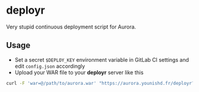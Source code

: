 # deployr

Very stupid continuous deployment script for Aurora.

## Usage

- Set a secret `$DEPLOY_KEY` environment variable in GitLab CI settings and edit `config.json` accordingly
- Upload your WAR file to your __deployr__ server like this

```bash
curl -F 'war=@/path/to/aurora.war' "https://aurora.younishd.fr/deployr?key=$DEPLOY_KEY"
```
